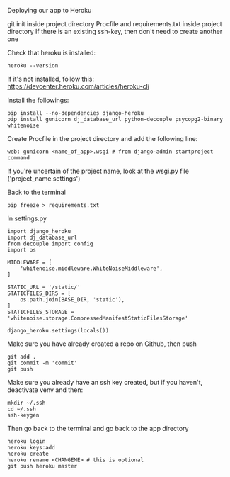 Deploying our app to Heroku

git init inside project directory
Procfile and requirements.txt inside project directory
If there is an existing ssh-key, then don't need to create another one

Check that heroku is installed:
```
heroku --version
```
If it's not installed, follow this: https://devcenter.heroku.com/articles/heroku-cli

Install the followings:
```
pip install --no-dependencies django-heroku
pip install gunicorn dj_database_url python-decouple psycopg2-binary whitenoise
```

Create Procfile in the project directory and add the following line:
```
web: gunicorn <name_of_app>.wsgi # from django-admin startproject command
```
If you're uncertain of the project name, look at the wsgi.py file ('project_name.settings')

Back to the terminal
```
pip freeze > requirements.txt
```

In settings.py
```
import django_heroku
import dj_database_url
from decouple import config
import os

MIDDLEWARE = [
	'whitenoise.middleware.WhiteNoiseMiddleware',
]

STATIC_URL = '/static/'
STATICFILES_DIRS = [
	os.path.join(BASE_DIR, 'static'),
]
STATICFILES_STORAGE = 'whitenoise.storage.CompressedManifestStaticFilesStorage'

django_heroku.settings(locals())
```

Make sure you have already created a repo on Github, then push
```
git add .
git commit -m 'commit'
git push
```

Make sure you already have an ssh key created, but if you haven't, deactivate venv and then:
```
mkdir ~/.ssh
cd ~/.ssh
ssh-keygen
```

Then go back to the terminal and go back to the app directory
```
heroku login
heroku keys:add
heroku create
heroku rename <CHANGEME> # this is optional
git push heroku master
```
